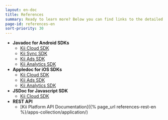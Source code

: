 ```yaml
---
layout: en-doc
title: References
summary: Ready to learn more? Below you can find links to the detailed documentation (Javadocs, Appledocs, etc). These will help you figure out everything you need to know about the technical implementation of Kii Platform!
page-id: references-en
sort-priority: 30
---
```

* **Javadoc for Android SDKs**
  * [Kii Cloud SDK](http://static.kii.com/devportal/docs/storage/)
  * [Kii Sync SDK](http://static.kii.com/devportal/docs/sync/)
  * [Kii Ads SDK](http://static.kii.com/devportal/docs/ads/) 
  * [Kii Analytics SDK](http://static.kii.com/devportal/docs/analytics/)
* **Appledoc for iOS SDKs**
  * [Kii Cloud SDK](http://static.kii.com/devportal/docs/ios_cloud/)
  * [Kii Ads SDK](http://static.kii.com/devportal/docs/ios_ads/)
  * [Kii Analytics SDK](http://static.kii.com/devportal/docs/ios_analytics/)
* **JSDoc for Javascript SDK**
  * [Kii Cloud SDK](http://static.kii.com/devportal/docs/js/)
* **REST API**
  * [Kii Platform API Documentation]({% page_url references-rest-en %}/apps-collection/application/)
